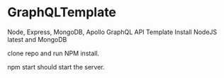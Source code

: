 # GraphQLTemplate
Node, Express, MongoDB, Apollo GraphQL API Template
Install NodeJS latest and MongoDB

clone repo and run NPM install.

npm start should start the server.
